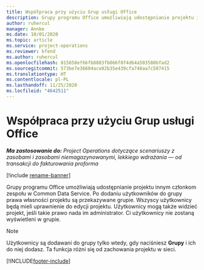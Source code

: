 ```yaml
---
title: Współpraca przy użyciu Grup usługi Office
description: Grupy programu Office umożliwiają udostępnianie projektu innym członkom zespołu w Common Data Service.
author: ruhercul
manager: Annbe
ms.date: 10/01/2020
ms.topic: article
ms.service: project-operations
ms.reviewer: kfend
ms.author: ruhercul
ms.openlocfilehash: 815658ef66fb8083fb066f8f4d64a503580bfad2
ms.sourcegitcommit: 573be7e36604ace82b35e439cfa748aa7c587415
ms.translationtype: HT
ms.contentlocale: pl-PL
ms.lasthandoff: 11/25/2020
ms.locfileid: "4642511"
---
```

# <a name="collaboration-with-office-groups"></a>Współpraca przy użyciu Grup usługi Office

_**Ma zastosowanie do:** Project Operations dotyczące scenariuszy z zasobami i zasobami niemagazynowanymi, lekkiego wdrażania — od transakcji do fakturowania proforma_

[!include [rename-banner](~/includes/cc-data-platform-banner.md)]

Grupy programu Office umożliwiają udostępnianie projektu innym członkom zespołu w Common Data Service. Po dodaniu użytkowników do grupy prawa własności projektu są przekazywane grupie. Wszyscy użytkownicy będą mieli uprawnienie do edycji projektu. Użytkownicy mogą także widzieć projekt, jeśli takie prawo nada im administrator. Ci użytkownicy nie zostaną wyświetleni w grupie.

> [!NOTE] 
> Użytkownicy są dodawani do grupy tylko wtedy, gdy naciśniesz **Grupy** i ich do niej dodasz. Ta funkcja różni się od zachowania projektu w sieci. 



[!INCLUDE[footer-include](../includes/footer-banner.md)]